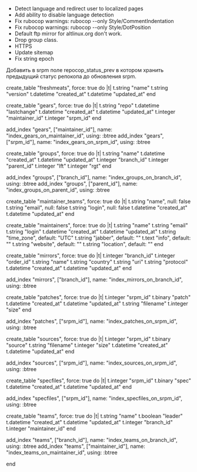  * Detect language and redirect user to localized pages
 * Add ability to disable language detection
 * Fix rubocop warnings: rubocop --only Style/CommentIndentation
 * Fix rubocop warnings: rubocop --only Style/DotPosition
 * Default ftp mirror for altlinux.org don't work.
 * Drop group class.
 * HTTPS
 * Update sitemap
 * Fix string epoch


Добавить в srpm поле repocop_status_prev в котором хранить предыдущий статус
репокопа до обновления srpm.



  create_table "freshmeats", force: true do |t|
    t.string   "name"
    t.string   "version"
    t.datetime "created_at"
    t.datetime "updated_at"
  end

  create_table "gears", force: true do |t|
    t.string   "repo"
    t.datetime "lastchange"
    t.datetime "created_at"
    t.datetime "updated_at"
    t.integer  "maintainer_id"
    t.integer  "srpm_id"
  end

  add_index "gears", ["maintainer_id"], name: "index_gears_on_maintainer_id", using: :btree
  add_index "gears", ["srpm_id"], name: "index_gears_on_srpm_id", using: :btree

  create_table "groups", force: true do |t|
    t.string   "name"
    t.datetime "created_at"
    t.datetime "updated_at"
    t.integer  "branch_id"
    t.integer  "parent_id"
    t.integer  "lft"
    t.integer  "rgt"
  end

  add_index "groups", ["branch_id"], name: "index_groups_on_branch_id", using: :btree
  add_index "groups", ["parent_id"], name: "index_groups_on_parent_id", using: :btree

  create_table "maintainer_teams", force: true do |t|
    t.string   "name",       null: false
    t.string   "email",      null: false
    t.string   "login",      null: false
    t.datetime "created_at"
    t.datetime "updated_at"
  end

  create_table "maintainers", force: true do |t|
    t.string   "name"
    t.string   "email"
    t.string   "login"
    t.datetime "created_at"
    t.datetime "updated_at"
    t.string   "time_zone",  default: "UTC"
    t.string   "jabber",     default: ""
    t.text     "info",       default: ""
    t.string   "website",    default: ""
    t.string   "location",   default: ""
  end

  create_table "mirrors", force: true do |t|
    t.integer  "branch_id"
    t.integer  "order_id"
    t.string   "name"
    t.string   "country"
    t.string   "uri"
    t.string   "protocol"
    t.datetime "created_at"
    t.datetime "updated_at"
  end

  add_index "mirrors", ["branch_id"], name: "index_mirrors_on_branch_id", using: :btree

  create_table "patches", force: true do |t|
    t.integer  "srpm_id"
    t.binary   "patch"
    t.datetime "created_at"
    t.datetime "updated_at"
    t.string   "filename"
    t.integer  "size"
  end

  add_index "patches", ["srpm_id"], name: "index_patches_on_srpm_id", using: :btree

  create_table "sources", force: true do |t|
    t.integer  "srpm_id"
    t.binary   "source"
    t.string   "filename"
    t.integer  "size"
    t.datetime "created_at"
    t.datetime "updated_at"
  end

  add_index "sources", ["srpm_id"], name: "index_sources_on_srpm_id", using: :btree

  create_table "specfiles", force: true do |t|
    t.integer  "srpm_id"
    t.binary   "spec"
    t.datetime "created_at"
    t.datetime "updated_at"
  end

  add_index "specfiles", ["srpm_id"], name: "index_specfiles_on_srpm_id", using: :btree

  create_table "teams", force: true do |t|
    t.string   "name"
    t.boolean  "leader"
    t.datetime "created_at"
    t.datetime "updated_at"
    t.integer  "branch_id"
    t.integer  "maintainer_id"
  end

  add_index "teams", ["branch_id"], name: "index_teams_on_branch_id", using: :btree
  add_index "teams", ["maintainer_id"], name: "index_teams_on_maintainer_id", using: :btree

end
